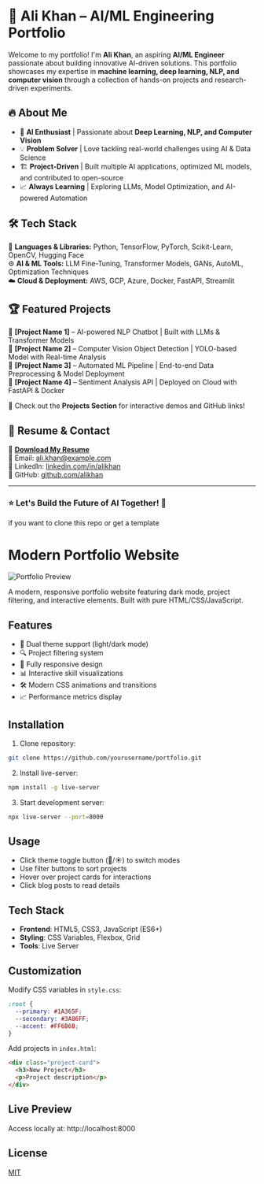 # 🚀 Ali Khan – AI/ML Engineering Portfolio  

Welcome to my portfolio! I'm **Ali Khan**, an aspiring **AI/ML Engineer** passionate about building innovative AI-driven solutions. This portfolio showcases my expertise in **machine learning, deep learning, NLP, and computer vision** through a collection of hands-on projects and research-driven experiments.  

## 🔥 About Me  
- 🧠 **AI Enthusiast** | Passionate about **Deep Learning, NLP, and Computer Vision**  
- 💡 **Problem Solver** | Love tackling real-world challenges using AI & Data Science  
- 🏗️ **Project-Driven** | Built multiple AI applications, optimized ML models, and contributed to open-source  
- 📈 **Always Learning** | Exploring LLMs, Model Optimization, and AI-powered Automation  

## 🛠️ Tech Stack  
🚀 **Languages & Libraries:** Python, TensorFlow, PyTorch, Scikit-Learn, OpenCV, Hugging Face  
⚙️ **AI & ML Tools:** LLM Fine-Tuning, Transformer Models, GANs, AutoML, Optimization Techniques  
☁️ **Cloud & Deployment:** AWS, GCP, Azure, Docker, FastAPI, Streamlit  

## 🏆 Featured Projects  
🔹 **[Project Name 1]** – AI-powered NLP Chatbot | Built with LLMs & Transformer Models  
🔹 **[Project Name 2]** – Computer Vision Object Detection | YOLO-based Model with Real-time Analysis  
🔹 **[Project Name 3]** – Automated ML Pipeline | End-to-end Data Preprocessing & Model Deployment  
🔹 **[Project Name 4]** – Sentiment Analysis API | Deployed on Cloud with FastAPI & Docker  

📂 Check out the **Projects Section** for interactive demos and GitHub links!  

## 📄 Resume & Contact  
📜 **[Download My Resume](#)**  
📧 Email: ali.khan@example.com  
🔗 LinkedIn: [linkedin.com/in/alikhan](#)  
🐙 GitHub: [github.com/alikhan](#)  

---

### ⭐ Let's Build the Future of AI Together! 🚀  
if you want to clone this repo or get a template

# Modern Portfolio Website

![Portfolio Preview](./preview.jpg)

A modern, responsive portfolio website featuring dark mode, project filtering, and interactive elements. Built with pure HTML/CSS/JavaScript.

## Features
- 🎨 Dual theme support (light/dark mode)
- 🔍 Project filtering system
- 📱 Fully responsive design
- 📊 Interactive skill visualizations
- 🛠️ Modern CSS animations and transitions
- 📈 Performance metrics display

## Installation
1. Clone repository:
```bash
git clone https://github.com/yourusername/portfolio.git
```
2. Install live-server:
```bash
npm install -g live-server
```
3. Start development server:
```bash
npx live-server --port=8000
```

## Usage
- Click theme toggle button (🌙/☀️) to switch modes
- Use filter buttons to sort projects
- Hover over project cards for interactions
- Click blog posts to read details

## Tech Stack
- **Frontend**: HTML5, CSS3, JavaScript (ES6+)
- **Styling**: CSS Variables, Flexbox, Grid
- **Tools**: Live Server

## Customization
Modify CSS variables in `style.css`:
```css
:root {
  --primary: #1A365F;
  --secondary: #3A86FF;
  --accent: #FF6B6B;
}
```

Add projects in `index.html`:
```html
<div class="project-card">
  <h3>New Project</h3>
  <p>Project description</p>
</div>
```

## Live Preview
Access locally at: http://localhost:8000

## License
[MIT](LICENSE)
